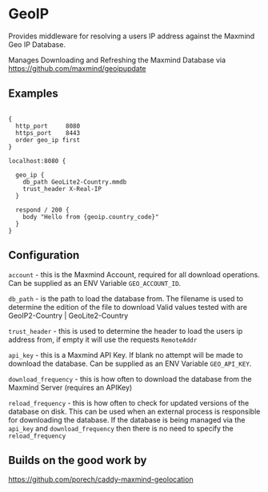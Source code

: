 # GeoIP

Provides middleware for resolving a users IP address against the Maxmind Geo IP Database.

Manages Downloading and Refreshing the Maxmind Database via https://github.com/maxmind/geoipupdate

## Examples

```

{
  http_port     8080
  https_port    8443
  order geo_ip first
}

localhost:8080 {

  geo_ip {
    db_path GeoLite2-Country.mmdb
    trust_header X-Real-IP
  }

  respond / 200 {
    body "Hello from {geoip.country_code}"
  }
}

```

## Configuration

`account` - this is the Maxmind Account, required for all download operations. Can be supplied as an ENV Variable `GEO_ACCOUNT_ID`.

`db_path` - is the path to load the database from. The filename is used to determine the edition of the file to download
     Valid values tested with are GeoIP2-Country | GeoLite2-Country

`trust_header` - this is used to determine the header to load the users ip address from, if empty it will use the requests `RemoteAddr`

`api_key` - this is a Maxmind API Key. If blank no attempt will be made to download the database.  Can be supplied as an ENV Variable `GEO_API_KEY`.

`download_frequency` - this is how often to download the database from the Maxmind Server (requires an APIKey)

`reload_frequency` - this is how often to check for updated versions of the database on disk. This can be used when an external process is responsible for downloading the database. If the database is being managed via the `api_key` and `download_frequency` then there is no need
to specify the `reload_frequency`



## Builds on the good work by

https://github.com/porech/caddy-maxmind-geolocation



